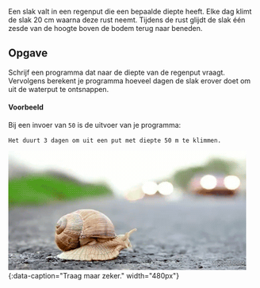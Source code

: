 Een slak valt in een regenput die een bepaalde diepte heeft. Elke dag klimt de slak 20 cm waarna deze rust neemt. Tijdens de rust glijdt de slak één zesde van de hoogte boven de bodem terug naar beneden.

## Opgave

Schrijf een programma dat naar de diepte van de regenput vraagt. Vervolgens berekent je programma hoeveel dagen de slak erover doet om uit de waterput te ontsnappen.

#### Voorbeeld

Bij een invoer van `50` is de uitvoer van je programma:

```
Het duurt 3 dagen om uit een put met diepte 50 m te klimmen.
```

![Traag maar zeker.](media/slak.gif "Traag maar zeker."){:data-caption="Traag maar zeker." width="480px"}